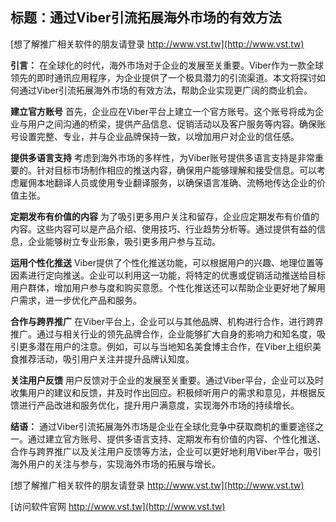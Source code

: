 ## **标题：通过Viber引流拓展海外市场的有效方法**

[想了解推广相关软件的朋友请登录 http://www.vst.tw](http://www.vst.tw)

**引言：**
在全球化的时代，海外市场对于企业的发展至关重要。Viber作为一款全球领先的即时通讯应用程序，为企业提供了一个极具潜力的引流渠道。本文将探讨如何通过Viber引流拓展海外市场的有效方法，帮助企业实现更广阔的商业机会。

**建立官方账号**
首先，企业应在Viber平台上建立一个官方账号。这个账号将成为企业与用户之间沟通的桥梁，提供产品信息、促销活动以及客户服务等内容。确保账号设置完整、专业，并与企业品牌保持一致，以增加用户对企业的信任感。

**提供多语言支持**
考虑到海外市场的多样性，为Viber账号提供多语言支持是非常重要的。针对目标市场制作相应的推送内容，确保用户能够理解和接受信息。可以考虑雇佣本地翻译人员或使用专业翻译服务，以确保语言准确、流畅地传达企业的价值主张。

**定期发布有价值的内容**
为了吸引更多用户关注和留存，企业应定期发布有价值的内容。这些内容可以是产品介绍、使用技巧、行业趋势分析等。通过提供有益的信息，企业能够树立专业形象，吸引更多用户参与互动。

**运用个性化推送**
Viber提供了个性化推送功能，可以根据用户的兴趣、地理位置等因素进行定向推送。企业可以利用这一功能，将特定的优惠或促销活动推送给目标用户群体，增加用户参与度和购买意愿。个性化推送还可以帮助企业更好地了解用户需求，进一步优化产品和服务。

**合作与跨界推广**
在Viber平台上，企业可以与其他品牌、机构进行合作，进行跨界推广。通过与相关行业的领先品牌合作，企业能够扩大自身的影响力和知名度，吸引更多潜在用户的注意。例如，可以与当地知名美食博主合作，在Viber上组织美食推荐活动，吸引用户关注并提升品牌认知度。

**关注用户反馈**
用户反馈对于企业的发展至关重要。通过Viber平台，企业可以及时收集用户的建议和反馈，并及时作出回应。积极倾听用户的需求和意见，并根据反馈进行产品改进和服务优化，提升用户满意度，实现海外市场的持续增长。

**结语：**
通过Viber引流拓展海外市场是企业在全球化竞争中获取商机的重要途径之一。通过建立官方账号、提供多语言支持、定期发布有价值的内容、个性化推送、合作与跨界推广以及关注用户反馈等方法，企业可以更好地利用Viber平台，吸引海外用户的关注与参与，实现海外市场的拓展与增长。

[想了解推广相关软件的朋友请登录 http://www.vst.tw](http://www.vst.tw)


[访问软件官网 http://www.vst.tw](http://www.vst.tw)
